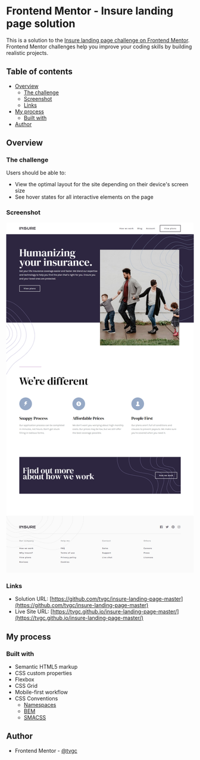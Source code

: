 # Frontend Mentor - Insure landing page solution

This is a solution to the [Insure landing page challenge on Frontend Mentor](https://www.frontendmentor.io/challenges/insure-landing-page-uTU68JV8). Frontend Mentor challenges help you improve your coding skills by building realistic projects. 

## Table of contents

- [Overview](#overview)
  - [The challenge](#the-challenge)
  - [Screenshot](#screenshot)
  - [Links](#links)
- [My process](#my-process)
  - [Built with](#built-with)
- [Author](#author)


## Overview

### The challenge

Users should be able to:

- View the optimal layout for the site depending on their device's screen size
- See hover states for all interactive elements on the page

### Screenshot

![](./assets/images/screencapture-127-0-0-1-5500-index-html-2023-04-10-15_34_25.png)


### Links

- Solution URL: [https://github.com/tvgc/insure-landing-page-master](https://github.com/tvgc/insure-landing-page-master)
- Live Site URL: [https://tvgc.github.io/insure-landing-page-master/](https://tvgc.github.io/insure-landing-page-master/)

## My process

### Built with

- Semantic HTML5 markup
- CSS custom properties
- Flexbox
- CSS Grid
- Mobile-first workflow
- CSS Conventions
  - [Namespaces](https://zellwk.com/blog/css-architecture-2/)
  - [BEM](https://zellwk.com/blog/css-architecture-1/)
  - [SMACSS](http://smacss.com/)



## Author

- Frontend Mentor - [@tvgc](https://www.frontendmentor.io/profile/tvgc)